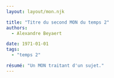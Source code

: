 ```yaml
---
layout: layout/mon.njk

title: "Titre du second MON du temps 2"
authors:
  - Alexandre Beyaert

date: 1971-01-01
tags: 
  - "temps 2"

résumé: "Un MON traitant d'un sujet."
---
```

